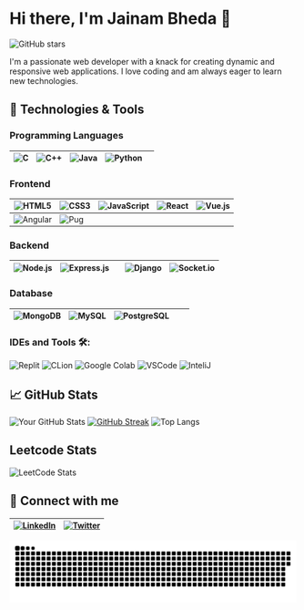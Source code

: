 # Hi there, I'm Jainam Bheda 👋

![GitHub stars](https://img.shields.io/github/stars/JainamBheda?style=social)

I'm a passionate web developer with a knack for creating dynamic and responsive web applications. I love coding and am always eager to learn new technologies.

## 🚀 Technologies & Tools

### Programming Languages

| ![C](https://img.shields.io/badge/C-00599C?style=flat&logo=c&logoColor=white) | ![C++](https://img.shields.io/badge/C++-00599C?style=flat&logo=c%2B%2B&logoColor=white) | ![Java](https://img.shields.io/badge/Java-ED8B00?style=flat&logo=java&logoColor=white) | ![Python](https://img.shields.io/badge/Python-3776AB?style=flat&logo=python&logoColor=white) | |
|---|---|---|---|---|

### Frontend

| ![HTML5](https://img.shields.io/badge/HTML5-239120?style=flat&logo=html5&logoColor=white) | ![CSS3](https://img.shields.io/badge/CSS3-1572B6?style=flat&logo=css3&logoColor=white) | ![JavaScript](https://img.shields.io/badge/JavaScript-323330?style=flat&logo=javascript&logoColor=F7DF1E) | ![React](https://img.shields.io/badge/React-20232A?style=flat&logo=react&logoColor=61DAFB) | ![Vue.js](https://img.shields.io/badge/Vue.js-4FC08D?style=flat&logo=vue-dot-js&logoColor=white) |
|---|---|---|---|---|
| ![Angular](https://img.shields.io/badge/Angular-DD0031?style=flat&logo=angular&logoColor=white) | ![Pug](https://img.shields.io/badge/Pug-A86454?style=flat&logo=pug&logoColor=white) | | | |

### Backend 

| ![Node.js](https://img.shields.io/badge/Node.js-339933?style=flat&logo=node-dot-js&logoColor=white) | ![Express.js](https://img.shields.io/badge/Express.js-404D59?style=flat) || ![Django](https://img.shields.io/badge/Django-092E20?style=flat&logo=django&logoColor=white) | ![Socket.io](https://img.shields.io/badge/Socket.io-010101?style=flat&logo=socket-dot-io&logoColor=white) |
|---|---|---|---|---|


### Database

| ![MongoDB](https://img.shields.io/badge/MongoDB-4EA94B?style=flat&logo=mongodb&logoColor=white) | ![MySQL](https://img.shields.io/badge/MySQL-4479A1?style=flat&logo=mysql&logoColor=white)|![PostgreSQL](https://img.shields.io/badge/PostgreSQL-336791?style=flat&logo=postgresql&logoColor=white)|||
|---|---|---|---|---|

### IDEs and Tools 🛠:
![Replit](https://img.shields.io/badge/Replit-667881?style=for-the-badge&logo=replit&logoColor=white)
![CLion](https://img.shields.io/badge/CLion-000000?style=for-the-badge&logo=clion&logoColor=white)
![Google Colab](https://img.shields.io/badge/Colab-F9AB00?style=for-the-badge&logo=googlecolab&color=525252)
![VSCode](https://img.shields.io/badge/Visual_Studio_Code-0078D4?style=for-the-badge&logo=visual%20studio%20code&logoColor=white)
![InteliJ](https://img.shields.io/badge/IntelliJ_IDEA-000000.svg?style=for-the-badge&logo=intellij-idea&logoColor=white)

## 📈 GitHub Stats

![Your GitHub Stats](https://github-readme-stats.vercel.app/api?username=JainamBheda&show_icons=true&hide_border=true&theme=tokyonight) [![GitHub Streak](https://streak-stats.demolab.com/?user=JainamBheda&theme=tokyonight)](https://git.io/streak-stats) ![Top Langs](https://github-readme-stats.vercel.app/api/top-langs/?username=JainamBheda&layout=compact&hide_border=true&langs_count=10&theme=tokyonight)

## Leetcode Stats
![LeetCode Stats](https://leetcard.jacoblin.cool/<JainamBheda>?theme=dark&font=baloo&ext=heatmap)



## 🔗 Connect with me

| [![LinkedIn](https://img.shields.io/badge/LinkedIn-0077B5?style=flat&logo=linkedin&logoColor=white)](https://www.linkedin.com/in/jainam-bheda-97a8a725b/) | [![Twitter](https://img.shields.io/badge/Twitter-1DA1F2?style=flat&logo=twitter&logoColor=white)](https://x.com/Jainam03121857)
| :------| :------|


<p align="center">
  <img src="github-snake.svg" alt="snake gif" />
</p>

